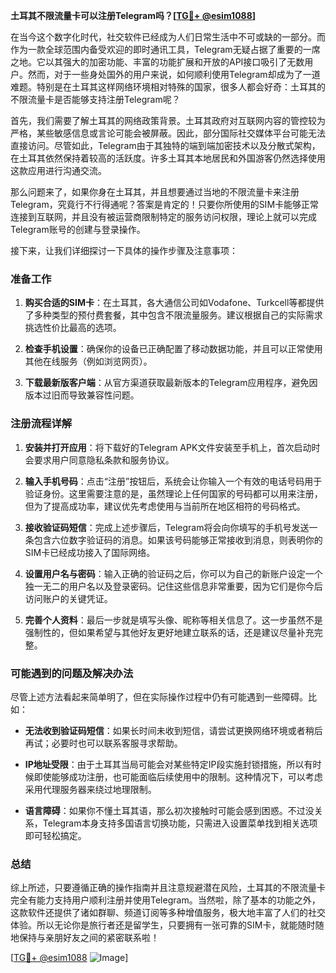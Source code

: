 **土耳其不限流量卡可以注册Telegram吗？[[TG💪+ @esim1088](https://t.me/s/esim1088)]**

在当今这个数字化时代，社交软件已经成为人们日常生活中不可或缺的一部分。而作为一款全球范围内备受欢迎的即时通讯工具，Telegram无疑占据了重要的一席之地。它以其强大的加密功能、丰富的功能扩展和开放的API接口吸引了无数用户。然而，对于一些身处国外的用户来说，如何顺利使用Telegram却成为了一道难题。特别是在土耳其这样网络环境相对特殊的国家，很多人都会好奇：土耳其的不限流量卡是否能够支持注册Telegram呢？

首先，我们需要了解土耳其的网络政策背景。土耳其政府对互联网内容的管控较为严格，某些敏感信息或言论可能会被屏蔽。因此，部分国际社交媒体平台可能无法直接访问。尽管如此，Telegram由于其独特的端到端加密技术以及分散式架构，在土耳其依然保持着较高的活跃度。许多土耳其本地居民和外国游客仍然选择使用这款应用进行沟通交流。

那么问题来了，如果你身在土耳其，并且想要通过当地的不限流量卡来注册Telegram，究竟行不行得通呢？答案是肯定的！只要你所使用的SIM卡能够正常连接到互联网，并且没有被运营商限制特定的服务访问权限，理论上就可以完成Telegram账号的创建与登录操作。

接下来，让我们详细探讨一下具体的操作步骤及注意事项：

### 准备工作

1. **购买合适的SIM卡**：在土耳其，各大通信公司如Vodafone、Turkcell等都提供了多种类型的预付费套餐，其中包含不限流量服务。建议根据自己的实际需求挑选性价比最高的选项。
   
2. **检查手机设置**：确保你的设备已正确配置了移动数据功能，并且可以正常使用其他在线服务（例如浏览网页）。

3. **下载最新版客户端**：从官方渠道获取最新版本的Telegram应用程序，避免因版本过旧而导致兼容性问题。

### 注册流程详解

1. **安装并打开应用**：将下载好的Telegram APK文件安装至手机上，首次启动时会要求用户同意隐私条款和服务协议。

2. **输入手机号码**：点击“注册”按钮后，系统会让你输入一个有效的电话号码用于验证身份。这里需要注意的是，虽然理论上任何国家的号码都可以用来注册，但为了提高成功率，建议优先考虑使用与当前所在地区相符的号码格式。

3. **接收验证码短信**：完成上述步骤后，Telegram将会向你填写的手机号发送一条包含六位数字验证码的消息。如果该号码能够正常接收到消息，则表明你的SIM卡已经成功接入了国际网络。

4. **设置用户名与密码**：输入正确的验证码之后，你可以为自己的新账户设定一个独一无二的用户名以及登录密码。记住这些信息非常重要，因为它们是你今后访问账户的关键凭证。

5. **完善个人资料**：最后一步就是填写头像、昵称等相关信息了。这一步虽然不是强制性的，但如果希望与其他好友更好地建立联系的话，还是建议尽量补充完整。

### 可能遇到的问题及解决办法

尽管上述方法看起来简单明了，但在实际操作过程中仍有可能遇到一些障碍。比如：

- **无法收到验证码短信**：如果长时间未收到短信，请尝试更换网络环境或者稍后再试；必要时也可以联系客服寻求帮助。
  
- **IP地址受限**：由于土耳其当局可能会对某些特定IP段实施封锁措施，所以有时候即使能够成功注册，也可能面临后续使用中的限制。这种情况下，可以考虑采用代理服务器来绕过地理限制。

- **语言障碍**：如果你不懂土耳其语，那么初次接触时可能会感到困惑。不过没关系，Telegram本身支持多国语言切换功能，只需进入设置菜单找到相关选项即可轻松搞定。

### 总结

综上所述，只要遵循正确的操作指南并且注意规避潜在风险，土耳其的不限流量卡完全有能力支持用户顺利注册并使用Telegram。当然啦，除了基本的功能之外，这款软件还提供了诸如群聊、频道订阅等多种增值服务，极大地丰富了人们的社交体验。所以无论你是旅行者还是留学生，只要拥有一张可靠的SIM卡，就能随时随地保持与亲朋好友之间的紧密联系啦！

[[TG💪+ @esim1088](https://t.me/s/esim1088) ![Image](https://i.postimg.cc/4NQfJmqS/Snipaste-2025-05-13-00-14-12.png)]